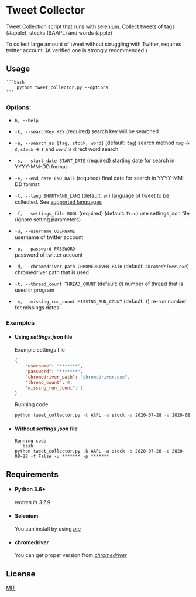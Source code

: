 # Tweet Collector

Tweet Collection script that runs with selenium. Collect tweets of tags (#apple), stocks ($AAPL) and words (apple)

To collect large amount of tweet without struggling with Twitter, requires twitter account. (A verified one is strongly recommended.)

## Usage
    ```bash
        python tweet_collector.py --options
    ```
### Options:
 -  `h, --help`

 -  `-k, --searchKey KEY` (required)
    search key will be searched

 -  `-a, --search_as [tag, stock, word]` (default: _`tag`_)
    search method _`tag`_ -> _`$`_, _`stock`_ -> _`$`_ and _`word`_ is direct word search

 -  `-s, --start_date START_DATE` (required) 
    starting date for search in YYYY-MM-DD format

 -  `-e, --end_date END_DATE` (required)
    final date for search in YYYY-MM-DD format

 -  `-l, --lang SHORTHAND_LANG` (default: _`en`_)
    language of tweet to be collected. See [supported languages](https://developer.twitter.com/en/docs/twitter-for-websites/supported-languages)

 -  `-f, --settings_file BOOL` (required) (default: _`True`_)
    use settings.json file (ignore setting parameters)

 -  `-u, --username USERNAME`  
    username of twitter account

 -  `-p, --password PASSWORD`  
    password of twitter account

 -  `-d, --chromedriver_path CHROMEDRIVER_PATH` (default: _`chromedriver.exe`_)
    chromedriver path that is used 

 -  `-t, --thread_count THREAD_COUNT` (default: _`0`_)
    number of thread that is used in program 

 -  `-m, --missing_run_count MISSING_RUN_COUNT` (default: _`1`_)
    re-run number for missings dates 

### Examples
 - #### Using _settings.json_ file
    Example settings file
    ```json
    {
        "username": "*******",
        "password": "*******",
        "chromedriver_path": "chromedriver.exe",
        "thread_count": 0,
        "missing_run_count": 1
    }
    ```
    Running code
    ```bash
    python tweet_collector.py -k AAPL -a stock -s 2020-07-28 -e 2020-08-28 -f True
    ```
 - #### Without _settings.json_ file
    ```
    Running code
    ```bash
    python tweet_collector.py -k AAPL -a stock -s 2020-07-28 -e 2020-08-28 -f False -u ******* -p *******
    ```
## Requirements

- #### Python 3.6+ 
    _written in 3.7.9_

- #### Selenium 
    You can install by using *_[pip](https://pypi.org/project/selenium/)_*

- #### chromedriver
    You can get proper version from *_[chromedriver](https://chromedriver.chromium.org/downloads)_*

## License

[MIT](https://github.com/omer-metin/TweetCollector/blob/master/LICENSE.md)